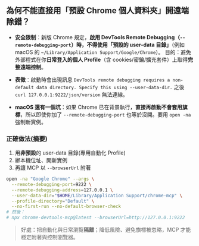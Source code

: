 ## 為何不能直接用「預設 Chrome 個人資料夾」開遠端除錯？

* **安全限制**：新版 Chrome 規定，**啟用 DevTools Remote Debugging（`--remote-debugging-port`）時，不得使用「預設的 user-data 目錄」**（例如 macOS 的 `~/Library/Application Support/Google/Chrome`）。
  目的：避免外部程式在你**日常登入的個人 Profile**（含 cookies/密鑰/擴充套件）上取得**完整遠端控制**。

* **表徵**：啟動時會出現訊息
  `DevTools remote debugging requires a non-default data directory. Specify this using --user-data-dir.`
  之後 `curl 127.0.0.1:9222/json/version` 無法連線。

* **macOS 還有一個坑**：如果 Chrome 已在背景執行，**直接再啟動不會套用旗標**，所以即使你加了 `--remote-debugging-port` 也等於沒開。要用 `open -na` 強制新實例。

### 正確做法(摘要)

1. 用**非預設**的 user-data 目錄(專用自動化 Profile)
2. 綁本機位址、開新實例
3. 再讓 MCP 以 `--browserUrl` 附著

```bash
open -na "Google Chrome" --args \
  --remote-debugging-port=9222 \
  --remote-debugging-address=127.0.0.1 \
  --user-data-dir="$HOME/Library/Application Support/chrome-mcp" \
  --profile-directory="Default" \
  --no-first-run --no-default-browser-check
# 然後：
# npx chrome-devtools-mcp@latest --browserUrl=http://127.0.0.1:9222
```

> 好處：把自動化與日常瀏覽**隔離**；降低風險、避免旗標被忽略，MCP 才能穩定附著與控制瀏覽器。
